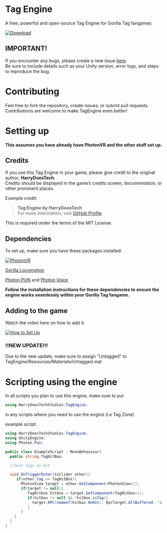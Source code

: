 # Tag Engine

A free, powerful and open-source Tag Engine for Gorilla Tag fangames

[![Download](https://img.shields.io/badge/Download-blue.svg)](https://github.com/harrydoestechonyt/tag-engine/releases/latest)

## IMPORTANT!
If you encounter any bugs, please create a new issue [here](https://github.com/harrydoestechonyt/tag-engine/issues/new).  
Be sure to include details such as your Unity version, error logs, and steps to reproduce the bug.



# Contributing

Feel free to fork the repository, create issues, or submit pull requests. Contributions are welcome to make TagEngine even better!

# Setting up

**This assumes you have already have PhotonVR and the other stuff set up.**

## Credits

If you use this Tag Engine in your game, please give credit to the original author, **HarryDoesTech**.  
Credits should be displayed in the game’s credits screen, documentation, or other prominent places.

Example credit:
> **Tag Engine by HarryDoesTech**  
> For more information, visit [GitHub Profile](https://github.com/harrydoestechonyt)

This is required under the terms of the MIT License.


## Dependencies
To set up, make sure you have these packages installed:

[![PhotonVR](https://github.com/fchb1239/PhotonVR/blob/main/Visuals/SmallerText.png)](https://github.com/fchb1239/PhotonVR/releases)

[Gorilla Locomotion](https://github.com/Another-Axiom/GorillaLocomotion/blob/main/GorillaLocomotion.unitypackage)

[Photon PUN](https://assetstore.unity.com/packages/tools/network/pun-2-free-119922?srsltid=AfmBOoroqdAGQOi15SQeyHhB87O4HQ0Q4JMXaO3-MDkTOPz6KYk7m06P) and
[Photon Voice](https://assetstore.unity.com/packages/tools/audio/photon-voice-2-130518)

**Follow the installation instructions for these dependencies to ensure the engine works seamlessly within your Gorilla Tag fangame.**

## Adding to the game

Watch the video here on how to add it:

[![How to Set Up](https://img.youtube.com/vi/x2COQWejvJY/0.jpg)](https://youtu.be/x2COQWejvJY)


### !!NEW UPDATE!!!
Due to the new update, make sure to assign "Untagged" to TagEngine/Resources/Materials/Untagged.mat



# Scripting using the engine

In all scripts you plan to use this engine, make sure to put

```cs
using HarryDoesTechStudios.TagEngine;
```

in any scripts where you need to use the engine (i.e Tag Zone)

example script:
```cs
using HarryDoesTechStudios.TagEngine;
using UnityEngine;
using Photon.Pun;

public class ExampleScript : MonoBehaviour{
  public string TagHitBox;

  //Just tags on hit

  void OnTriggerEnter(Collider other){
     if(other.tag == TagHitBox){
       PhotonView target = other.GetComponent<PhotonView>();
       if(target != null){
          TagHitbox hitbox = target.GetComponent<TagHitbox>();
          if(hitbox != null && !hitbox.isTag){
            target.RPC(nameof(hitbox.OnHit), RpcTarget.AllBuffered, "a tag zone.");
          }
       }
    }
  }
}
```
